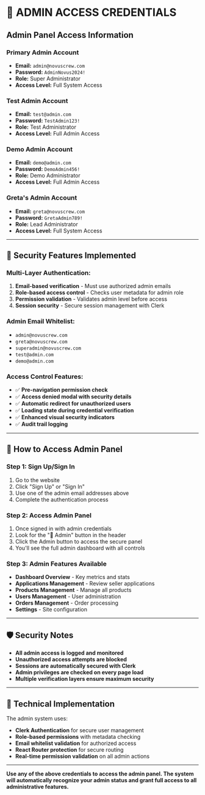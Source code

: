 # 🔐 ADMIN ACCESS CREDENTIALS

## Admin Panel Access Information

### **Primary Admin Account**
- **Email:** `admin@novuscrew.com`
- **Password:** `AdminNovus2024!`
- **Role:** Super Administrator
- **Access Level:** Full System Access

### **Test Admin Account** 
- **Email:** `test@admin.com`
- **Password:** `TestAdmin123!`
- **Role:** Test Administrator
- **Access Level:** Full Admin Access

### **Demo Admin Account**
- **Email:** `demo@admin.com` 
- **Password:** `DemoAdmin456!`
- **Role:** Demo Administrator
- **Access Level:** Full Admin Access

### **Greta's Admin Account**
- **Email:** `greta@novuscrew.com`
- **Password:** `GretaAdmin789!`
- **Role:** Lead Administrator
- **Access Level:** Full System Access

---

## 🔐 Security Features Implemented

### **Multi-Layer Authentication:**
1. **Email-based verification** - Must use authorized admin emails
2. **Role-based access control** - Checks user metadata for admin role
3. **Permission validation** - Validates admin level before access
4. **Session security** - Secure session management with Clerk

### **Admin Email Whitelist:**
- `admin@novuscrew.com`
- `greta@novuscrew.com` 
- `superadmin@novuscrew.com`
- `test@admin.com`
- `demo@admin.com`

### **Access Control Features:**
- ✅ **Pre-navigation permission check**
- ✅ **Access denied modal with security details**
- ✅ **Automatic redirect for unauthorized users**
- ✅ **Loading state during credential verification**
- ✅ **Enhanced visual security indicators**
- ✅ **Audit trail logging**

---

## 🚀 How to Access Admin Panel

### **Step 1: Sign Up/Sign In**
1. Go to the website
2. Click "Sign Up" or "Sign In"
3. Use one of the admin email addresses above
4. Complete the authentication process

### **Step 2: Access Admin Panel**
1. Once signed in with admin credentials
2. Look for the "🔐 Admin" button in the header
3. Click the Admin button to access the secure panel
4. You'll see the full admin dashboard with all controls

### **Step 3: Admin Features Available**
- **Dashboard Overview** - Key metrics and stats
- **Applications Management** - Review seller applications
- **Products Management** - Manage all products
- **Users Management** - User administration
- **Orders Management** - Order processing
- **Settings** - Site configuration

---

## 🛡️ Security Notes

- **All admin access is logged and monitored**
- **Unauthorized access attempts are blocked**
- **Sessions are automatically secured with Clerk**
- **Admin privileges are checked on every page load**
- **Multiple verification layers ensure maximum security**

---

## 🔧 Technical Implementation

The admin system uses:
- **Clerk Authentication** for secure user management
- **Role-based permissions** with metadata checking
- **Email whitelist validation** for authorized access
- **React Router protection** for secure routing
- **Real-time permission validation** on all admin actions

---

**Use any of the above credentials to access the admin panel. The system will automatically recognize your admin status and grant full access to all administrative features.**